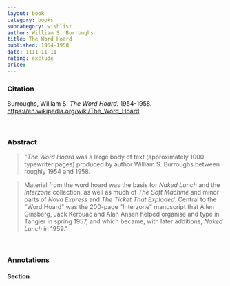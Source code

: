 ```yaml
---
layout: book
category: books
subcategory: wishlist
author: William S. Burroughs
title: The Word Hoard
published: 1954-1958
date: 1111-11-11
rating: exclude
price: --
---
```


### Citation

Burroughs, William S. *The Word Hoard.* 1954-1958. <https://en.wikipedia.org/wiki/The_Word_Hoard>.

<br>

### Abstract

> "*The Word Hoard* was a large body of text (approximately 1000 typewriter pages) produced by author William S. Burroughs between roughly 1954 and 1958.

> Material from the word hoard was the basis for *Naked Lunch* and the *Interzone* collection, as well as much of *The Soft Machine* and minor parts of *Nova Express* and *The Ticket That Exploded*. Central to the "Word Hoard" was the 200-page "Interzone" manuscript that Allen Ginsberg, Jack Kerouac and Alan Ansen helped organise and type in Tangier in spring 1957, and which became, with later additions, *Naked Lunch* in 1959."

<br>

### Annotations

#### Section

<br>
